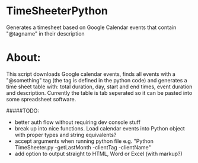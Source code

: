# TimeSheeterPython
Generates a timesheet based on Google Calendar events that contain "@tagname" in their description

# About:
This script downloads Google calendar events, finds all events with a "@something" tag (the tag is defined in the python code)
and generates a time sheet table with:
total duration, day, start and end times, event duration and description.
Currently the table is tab seperated so it can be pasted into some spreadsheet software. 

#####TODO:
* better auth flow without requiring dev console stuff
* break up into nice functions. Load calendar events into Python object with proper types and string equivalents?
* accept arguments when running python file e.g. "Python TimeSheeter.py -getLastMonth -clientTag -clientName"
* add option to output straight to HTML, Word or Excel (with markup?)


